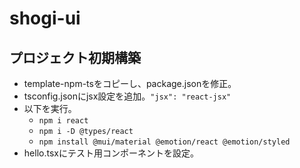# shogi-ui

## プロジェクト初期構築

- template-npm-tsをコピーし、package.jsonを修正。
- tsconfig.jsonにjsx設定を追加。`"jsx": "react-jsx"`
- 以下を実行。
  - `npm i react`
  - `npm i -D @types/react`
  - `npm install @mui/material @emotion/react @emotion/styled`
- hello.tsxにテスト用コンポーネントを設定。
